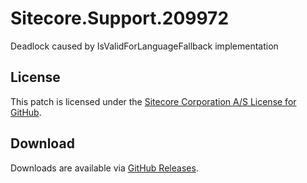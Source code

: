 # Sitecore.Support.209972
Deadlock caused by IsValidForLanguageFallback implementation

## License  
This patch is licensed under the [Sitecore Corporation A/S License for GitHub](https://github.com/sitecoresupport/Sitecore.Support.209972/blob/master/LICENSE).  

## Download  
Downloads are available via [GitHub Releases](https://github.com/sitecoresupport/Sitecore.Support.209972/releases).  
